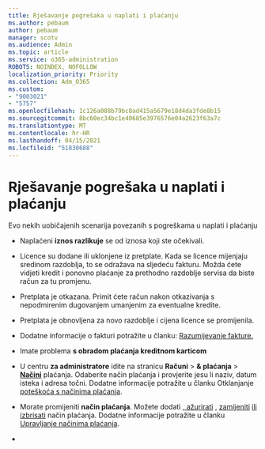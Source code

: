 ```yaml
---
title: Rješavanje pogrešaka u naplati i plaćanju
ms.author: pebaum
author: pebaum
manager: scotv
ms.audience: Admin
ms.topic: article
ms.service: o365-administration
ROBOTS: NOINDEX, NOFOLLOW
localization_priority: Priority
ms.collection: Adm_O365
ms.custom:
- "9003021"
- "5757"
ms.openlocfilehash: 1c126a088b79bc8ad415a5679e18d4da3fde8b15
ms.sourcegitcommit: 8bc60ec34bc1e40685e3976576e04a2623f63a7c
ms.translationtype: MT
ms.contentlocale: hr-HR
ms.lasthandoff: 04/15/2021
ms.locfileid: "51830688"
---
```

# <a name="resolving-billing-and-payment-errors"></a>Rješavanje pogrešaka u naplati i plaćanju

Evo nekih uobičajenih scenarija povezanih s pogreškama u naplati i plaćanju

- Naplaćeni  **iznos razlikuje** se od iznosa koji ste očekivali.
- Licence su dodane ili uklonjene iz pretplate. Kada se licence mijenjaju sredinom razdoblja, to se odražava na sljedeću fakturu. Možda ćete vidjeti kredit i ponovno plaćanje za prethodno razdoblje servisa da biste račun za tu promjenu.
- Pretplata je otkazana. Primit ćete račun nakon otkazivanja s nepodmirenim dugovanjem umanjenim za eventualne kredite.
- Pretplata je obnovljena za novo razdoblje i cijena licence se promijenila.
- Dodatne informacije o fakturi potražite u članku:  [Razumijevanje fakture.](https://docs.microsoft.com/microsoft-365/commerce/billing-and-payments/understand-your-invoice2)
- Imate problema  **s obradom plaćanja kreditnom karticom**
- U centru **za administratore** idite na stranicu **Računi**   >   **& plaćanja**   >   **[Načini](https://go.microsoft.com/fwlink/p/?linkid=2018806)** plaćanja. Odaberite način plaćanja i provjerite jesu li naziv, datum isteka i adresa točni. Dodatne informacije potražite u članku Otklanjanje  [poteškoća s načinima plaćanja](https://docs.microsoft.com/microsoft-365/commerce/billing-and-payments/manage-payment-methods#troubleshoot-payment-methods).

- Morate promijeniti  **način plaćanja**. Možete dodati [, ažurirati](https://docs.microsoft.com/microsoft-365/commerce/billing-and-payments/manage-payment-methods?view=o365-worldwide#add-a-payment-method)  [,](https://docs.microsoft.com/microsoft-365/commerce/billing-and-payments/manage-payment-methods?view=o365-worldwide#update-payment-method-details)  [zamijeniti](https://docs.microsoft.com/microsoft-365/commerce/billing-and-payments/manage-payment-methods?view=o365-worldwide#replace-a-payment-method)  [ili izbrisati](https://docs.microsoft.com/microsoft-365/commerce/billing-and-payments/manage-payment-methods?view=o365-worldwide#delete-a-payment-method)  način plaćanja. Dodatne informacije potražite u članku  [Upravljanje načinima plaćanja](https://docs.microsoft.com/microsoft-365/commerce/billing-and-payments/manage-payment-methods?view=o365-worldwide).
- 